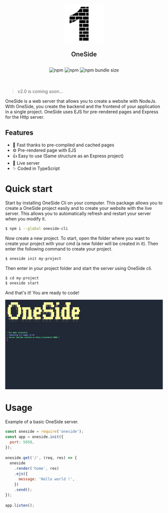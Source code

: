 <div align="center" style="margin-bottom: 20px">
    <a href="https://github.com/Marius-brt/oneside-js">
        <img src="img/logo.png" alt="Logo" width="125">
    </a>
    <p style="font-size: 20px; font-weight: 600; margin-bottom: 30px">OneSide</p>
    <img alt="npm" src="https://img.shields.io/npm/v/oneside">
    <img alt="npm" src="https://img.shields.io/npm/dw/oneside">
    <img alt="npm bundle size" src="https://img.shields.io/bundlephobia/min/oneside">
</div>

<br>

> v2.0 is coming soon...

OneSide is a web server that allows you to create a website with NodeJs. With OneSide, you create the backend and the frontend of your application in a single project. OneSide uses EJS for pre-rendered pages and Express for the Http server.

## Features

- 📨 Fast thanks to pre-compiled and cached pages
- ⚙️ Pre-rendered page with EJS
- 👍 Easy to use (Same structure as an Express project)
- 🔁 Live server
- ✨ Coded in TypeScript

# Quick start

Start by installing OneSide Cli on your computer. This package allows you to create a OneSide project easily and to create your website with the live server. This allows you to automatically refresh and restart your server when you modify it.

```bash
$ npm i --global oneside-cli
```

Now create a new project. To start, open the folder where you want to create your project with your cmd (a new folder will be created in it). Then enter the following command to create your project.

```bash
$ oneside init my-project
```

Then enter in your project folder and start the server using OneSide cli.

```bash
$ cd my-project
$ oneside start
```

And that's it! You are ready to code!

![cli](img/cli.png)

# Usage

Example of a basic OneSide server.

```js
const oneside = require('oneside');
const app = oneside.init({
  port: 5050,
});

oneside.get('/', (req, res) => {
  oneside
    .render('home', res)
    .ejs({
      message: 'Hello world !',
    })
    .send();
});

app.listen();
```
